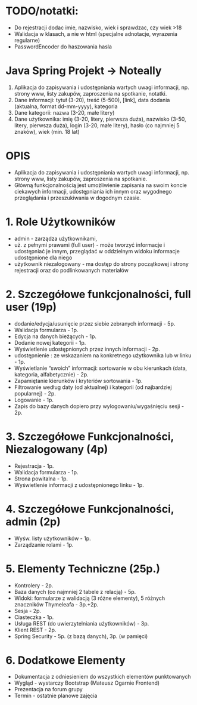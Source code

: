 # TODO/notatki:
- Do rejestracji dodac imie, nazwisko, wiek i sprawdzac, czy wiek >18
- Walidacja w klasach, a nie w html (specjalne adnotacje, wyrazenia regularne)
- PasswordEncoder do haszowania hasla


#               Java Spring Projekt -> Noteally

1) Aplikacja do zapisywania i udostępniania wartych uwagi informacji, 
np. strony www, listy zakupów, zaproszenia na spotkanie, notatki.
2) Dane informacji: tytuł (3-20), treść (5-500), [link], data dodania 
(aktualna, format dd-mm-yyyy), kategoria
3) Dane kategorii: nazwa (3-20, małe litery)
4) Dane użytkownika: imię (3-20, litery, pierwsza duża), nazwisko 
(3-50, litery, pierwsza duża), login (3-20, małe litery), hasło (co 
najmniej 5 znaków), wiek (min. 18 lat)

#                       OPIS
- Aplikacja do zapisywania i udostępniania wartych uwagi 
informacji, np. strony www, listy zakupów, zaproszenia 
na spotkanie.
- Główną funkcjonalnością jest umożliwienie zapisania na 
swoim koncie ciekawych informacji, udostępniania ich 
innym oraz wygodnego przeglądania i przeszukiwania w 
dogodnym czasie.

#               1. Role Użytkowników
- admin - zarządza użytkownikami,  
- uż. z pełnymi prawami (full user) - może tworzyć informacje i 
udostępniać je innym, przeglądać w oddzielnym widoku 
informacje udostępnione dla niego
- użytkownik niezalogowany - ma dostęp do strony 
początkowej i strony rejestracji oraz do podlinkowanych materiałów

#       2. Szczegółowe funkcjonalności, full user (19p)
- dodanie/edycja/usunięcie przez siebie zebranych informacji - 5p.
- Walidacja formularza - 1p.
- Edycja na danych bieżących - 1p.
- Dodanie nowej kategorii - 1p.
- Wyświetlenie udostępnionych przez innych informacji - 2p.
- udostępnienie : ze wskazaniem na konkretnego użytkownika lub w linku - 1p.
- Wyświetlanie “swoich” informacji: sortowanie w obu kierunkach (data, 
kategoria, alfabetycznie) - 2p.
- Zapamiętanie kierunków i kryteriów sortowania - 1p.
- Filtrowanie według daty (od aktualnej) i kategorii (od najbardziej popularnej) - 2p.
- Logowanie - 1p.
- Zapis do bazy danych dopiero przy wylogowaniu/wygaśnięciu sesji - 2p.

#       3. Szczegółowe Funkcjonalności, Niezalogowany (4p)
- Rejestracja - 1p.
- Walidacja formularza - 1p.
- Strona powitalna - 1p.
- Wyświetlenie informacji z udostępnionego linku - 1p.

#       4. Szczegółowe Funkcjonalności, admin (2p)
- Wyśw. listy użytkowników - 1p.
- Zarządzanie rolami - 1p.

#       5. Elementy Techniczne (25p.)
- Kontrolery - 2p.
- Baza danych (co najmniej 2 tabele z relacją) - 5p.
- Widoki: formularze z walidacją (3 różne elementy), 
    5 różnych znaczników Thymeleafa - 3p.+2p.
- Sesja - 2p.
- Ciasteczka - 1p.
- Usługa REST (do uwierzytelniania użytkowników) - 3p.
- Klient REST - 2p.
- Spring Security - 5p. (z bazą danych), 3p. (w pamięci)

#       6. Dodatkowe Elementy
- Dokumentacja z odniesieniem do wszystkich 
elementów punktowanych
- Wygląd - wystarczy Bootstrap (Mateusz Ogarnie Frontend)
- Prezentacja na forum grupy
- Termin - ostatnie planowe zajęcia
